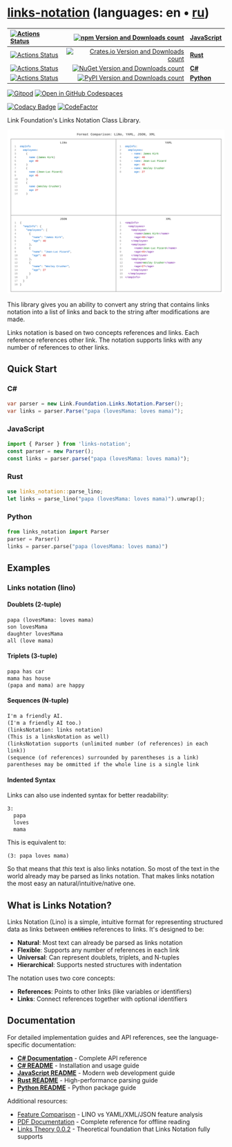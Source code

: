 # [links-notation](https://github.com/link-foundation/links-notation) (languages: en • [ru](README.ru.md))

| [![Actions Status](https://github.com/link-foundation/links-notation/workflows/js/badge.svg)](https://github.com/link-foundation/links-notation/actions?workflow=js) | [![npm Version and Downloads count](https://img.shields.io/npm/v/links-notation?label=npm&style=flat)](https://www.npmjs.com/package/links-notation) | **[JavaScript](js/README.md)** |
|:-|-:|:-|
| [![Actions Status](https://github.com/link-foundation/links-notation/workflows/rust/badge.svg)](https://github.com/link-foundation/links-notation/actions?workflow=rust) | [![Crates.io Version and Downloads count](https://img.shields.io/crates/v/links-notation?label=crates.io&style=flat)](https://crates.io/crates/links-notation) | **[Rust](rust/README.md)** |
| [![Actions Status](https://github.com/link-foundation/links-notation/workflows/csharp/badge.svg)](https://github.com/link-foundation/links-notation/actions?workflow=csharp) | [![NuGet Version and Downloads count](https://img.shields.io/nuget/v/Link.Foundation.Links.Notation?label=nuget&style=flat)](https://www.nuget.org/packages/Link.Foundation.Links.Notation) | **[C#](csharp/README.md)** |
| [![Actions Status](https://github.com/link-foundation/links-notation/workflows/python/badge.svg)](https://github.com/link-foundation/links-notation/actions?workflow=python) | [![PyPI Version and Downloads count](https://img.shields.io/pypi/v/links-notation?label=pypi&style=flat)](https://pypi.org/project/links-notation/) | **[Python](python/README.md)** |

[![Gitpod](https://img.shields.io/badge/Gitpod-ready--to--code-blue?logo=gitpod)](https://gitpod.io/#https://github.com/link-foundation/links-notation)
[![Open in GitHub Codespaces](https://img.shields.io/badge/GitHub%20Codespaces-Open-181717?logo=github)](https://github.com/codespaces/new?hide_repo_select=true&ref=main&repo=link-foundation/links-notation)

[![Codacy Badge](https://api.codacy.com/project/badge/Grade/4e7eb0a883e9439280c1097381d46b50)](https://app.codacy.com/gh/link-foundation/links-notation?utm_source=github.com&utm_medium=referral&utm_content=link-foundation/links-notation&utm_campaign=Badge_Grade_Settings)
[![CodeFactor](https://www.codefactor.io/repository/github/link-foundation/links-notation/badge)](https://www.codefactor.io/repository/github/link-foundation/links-notation)

Link Foundation's Links Notation Class Library.

![introduction](./docs/comparison/comparison.svg "json, xml and lino comparison")

This library gives you an ability to convert any string that contains
links notation into a list of links and back to the string after
modifications are made.

Links notation is based on two concepts references and links. Each
reference references other link. The notation supports links with any
number of references to other links.

## Quick Start

### C&#35;

```csharp
var parser = new Link.Foundation.Links.Notation.Parser();
var links = parser.Parse("papa (lovesMama: loves mama)");
```

### JavaScript

```javascript
import { Parser } from 'links-notation';
const parser = new Parser();
const links = parser.parse("papa (lovesMama: loves mama)");
```

### Rust

```rust
use links_notation::parse_lino;
let links = parse_lino("papa (lovesMama: loves mama)").unwrap();
```

### Python

```python
from links_notation import Parser
parser = Parser()
links = parser.parse("papa (lovesMama: loves mama)")
```

## Examples

### Links notation (lino)

#### Doublets (2-tuple)

```lino
papa (lovesMama: loves mama)
son lovesMama
daughter lovesMama
all (love mama)
```

#### Triplets (3-tuple)

```lino
papa has car
mama has house
(papa and mama) are happy
```

#### Sequences (N-tuple)

```lino
I'm a friendly AI.
(I'm a friendly AI too.)
(linksNotation: links notation)
(This is a linksNotation as well)
(linksNotation supports (unlimited number (of references) in each link))
(sequence (of references) surrounded by parentheses is a link)
parentheses may be ommitted if the whole line is a single link
```

#### Indented Syntax

Links can also use indented syntax for better readability:

```lino
3:
  papa
  loves
  mama
```

This is equivalent to:

```lino
(3: papa loves mama)
```

So that means that *this* text is also links notation. So most of the
text in the world already may be parsed as links notation. That makes
links notation the most easy an natural/intuitive/native one.

## What is Links Notation?

Links Notation (Lino) is a simple, intuitive format for representing
structured data as links between ~~entities~~ references to links.
It's designed to be:

- **Natural**: Most text can already be parsed as links notation
- **Flexible**: Supports any number of references in each link  
- **Universal**: Can represent doublets, triplets, and N-tuples
- **Hierarchical**: Supports nested structures with indentation

The notation uses two core concepts:

- **References**: Points to other links (like variables or identifiers)
- **Links**: Connect references together with optional identifiers

## Documentation

For detailed implementation guides and API references, see the
language-specific documentation:

- **[C# Documentation](https://link-foundation.github.io/links-notation/csharp/api/Link.Foundation.Links.Notation.html)**
  \- Complete API reference
- **[C# README](csharp/README.md)** - Installation and usage guide
- **[JavaScript README](js/README.md)** - Modern web development guide
- **[Rust README](rust/README.md)** - High-performance parsing guide
- **[Python README](python/README.md)** - Python package guide

Additional resources:

- [Feature Comparison](FEATURE_COMPARISON.md) - LINO vs YAML/XML/JSON
  feature analysis
- [PDF Documentation](https://link-foundation.github.io/links-notation/csharp/Link.Foundation.Links.Notation.pdf)
  \- Complete reference for offline reading
- [Links Theory 0.0.2](https://habr.com/en/articles/895896) - Theoretical
  foundation that Links Notation fully supports
